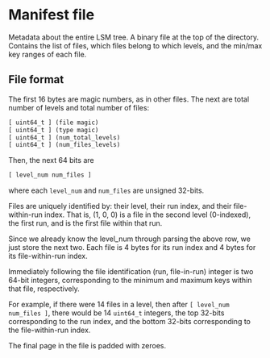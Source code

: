 # Manifest file

Metadata about the entire LSM tree. A binary file at the top of the directory. Contains the list of files, which files belong to which levels, and the min/max key ranges of each file.

## File format

The first 16 bytes are magic numbers, as in other files. The next are total number of levels and total number of files:

```txt
[ uint64_t ] (file magic)
[ uint64_t ] (type magic)
[ uint64_t ] (num_total_levels)
[ uint64_t ] (num_files_levels)
```

Then, the next 64 bits are

```txt
[ level_num num_files ]
```

where each `level_num` and `num_files` are unsigned 32-bits.

Files are uniquely identified by: their level, their run index, and their file-within-run index. That is, (1, 0, 0) is a file in the second level (0-indexed), the first run, and is the first file within that run.

Since we already know the level_num through parsing the above row, we just store the next two. Each file is 4 bytes for its run index and 4 bytes for its file-within-run index.

Immediately following the file identification (run, file-in-run) integer is two 64-bit integers, corresponding to the minimum and maximum keys within that file, respectively.

For example, if there were 14 files in a level, then after `[ level_num num_files ]`, there would be 14 `uint64_t` integers, the top 32-bits corresponding to the run index, and the bottom 32-bits corresponding to the file-within-run index.

The final page in the file is padded with zeroes.
